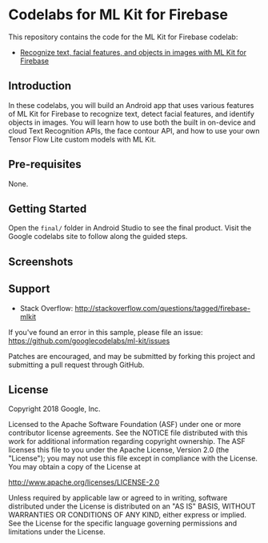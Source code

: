 Codelabs for ML Kit for Firebase
============

This repository contains the code for the ML Kit for Firebase codelab:
* [Recognize text, facial features, and objects in images with ML Kit for Firebase](https://g.co/codelabs/mlkit-android)

Introduction
------------
In these codelabs, you will build an Android app that uses various features
of ML Kit for Firebase to recognize text, detect facial features, and identify
objects in images. You will learn how to use both the built in on-device and
cloud Text Recognition APIs, the face contour API, and how to use your own
Tensor Flow Lite custom models with ML Kit.

Pre-requisites
--------------
None.

Getting Started
---------------
Open the `final/` folder in Android Studio to see the final product.
Visit the Google codelabs site to follow along the guided steps.

Screenshots
-----------

Support
-------

- Stack Overflow: http://stackoverflow.com/questions/tagged/firebase-mlkit

If you've found an error in this sample, please file an issue:
https://github.com/googlecodelabs/ml-kit/issues

Patches are encouraged, and may be submitted by forking this project and
submitting a pull request through GitHub.

License
-------

Copyright 2018 Google, Inc.

Licensed to the Apache Software Foundation (ASF) under one or more contributor
license agreements.  See the NOTICE file distributed with this work for
additional information regarding copyright ownership.  The ASF licenses this
file to you under the Apache License, Version 2.0 (the "License"); you may not
use this file except in compliance with the License.  You may obtain a copy of
the License at

  http://www.apache.org/licenses/LICENSE-2.0

Unless required by applicable law or agreed to in writing, software
distributed under the License is distributed on an "AS IS" BASIS, WITHOUT
WARRANTIES OR CONDITIONS OF ANY KIND, either express or implied.  See the
License for the specific language governing permissions and limitations under
the License.
